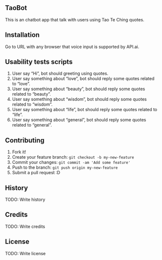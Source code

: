 ## TaoBot
This is an chatbot app that talk with users using Tao Te Ching quotes.
## Installation
Go to URL with any browser that voice input is supported by API.ai.
## Usability tests scripts
1. User say “Hi”, bot should greeting using quotes.
2. User say something about “love”, bot should reply some quotes related to “love”.
3. User say something about “beauty”, bot should reply some quotes related to “beauty”.
4. User say something about “wisdom”, bot should reply some quotes related to “wisdom”.
5. User say something about “life”, bot should reply some quotes related to “life”.
6. User say something about “general”, bot should reply some quotes related to “general”.
## Contributing
1. Fork it!
2. Create your feature branch: `git checkout -b my-new-feature`
3. Commit your changes: `git commit -am 'Add some feature'`
4. Push to the branch: `git push origin my-new-feature`
5. Submit a pull request :D
## History
TODO: Write history
## Credits
TODO: Write credits
## License
TODO: Write license
